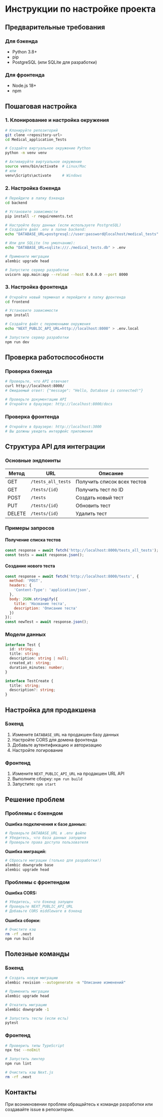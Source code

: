 # Инструкции по настройке проекта

## Предварительные требования

### Для бэкенда
- Python 3.8+
- pip
- PostgreSQL (или SQLite для разработки)

### Для фронтенда
- Node.js 18+
- npm

## Пошаговая настройка

### 1. Клонирование и настройка окружения

```bash
# Клонируйте репозиторий
git clone <repository-url>
cd Medical_application_Tests

# Создайте виртуальное окружение Python
python -m venv venv

# Активируйте виртуальное окружение
source venv/bin/activate  # Linux/Mac
# или
venv\Scripts\activate     # Windows
```

### 2. Настройка бэкенда

```bash
# Перейдите в папку бэкенда
cd backend

# Установите зависимости
pip install -r requirements.txt

# Настройте базу данных (если используете PostgreSQL)
# Создайте файл .env в папке backend:
echo "DATABASE_URL=postgresql://user:password@localhost/medical_tests" > .env

# Или для SQLite (по умолчанию):
echo "DATABASE_URL=sqlite:///./medical_tests.db" > .env

# Примените миграции
alembic upgrade head

# Запустите сервер разработки
uvicorn app.main:app --reload --host 0.0.0.0 --port 8000
```

### 3. Настройка фронтенда

```bash
# Откройте новый терминал и перейдите в папку фронтенда
cd frontend

# Установите зависимости
npm install

# Создайте файл с переменными окружения
echo "NEXT_PUBLIC_API_URL=http://localhost:8000" > .env.local

# Запустите сервер разработки
npm run dev
```

## Проверка работоспособности

### Проверка бэкенда
```bash
# Проверьте, что API отвечает
curl http://localhost:8000/
# Ожидаемый ответ: {"message": "Hello, Database is connected!"}

# Проверьте документацию API
# Откройте в браузере: http://localhost:8000/docs
```

### Проверка фронтенда
```bash
# Откройте в браузере: http://localhost:3000
# Вы должны увидеть интерфейс приложения
```

## Структура API для интеграции

### Основные эндпоинты

| Метод | URL | Описание |
|-------|-----|----------|
| GET | `/tests_all_tests` | Получить список всех тестов |
| GET | `/tests/{id}` | Получить тест по ID |
| POST | `/tests` | Создать новый тест |
| PUT | `/tests/{id}` | Обновить тест |
| DELETE | `/tests/{id}` | Удалить тест |

### Примеры запросов

#### Получение списка тестов
```javascript
const response = await fetch('http://localhost:8000/tests_all_tests');
const tests = await response.json();
```

#### Создание нового теста
```javascript
const response = await fetch('http://localhost:8000/tests', {
  method: 'POST',
  headers: {
    'Content-Type': 'application/json',
  },
  body: JSON.stringify({
    title: 'Название теста',
    description: 'Описание теста'
  })
});
const newTest = await response.json();
```

### Модели данных

```typescript
interface Test {
  id: string;
  title: string;
  description: string | null;
  created_at: string;
  duration_minutes: number;
}

interface TestCreate {
  title: string;
  description?: string;
}
```

## Настройка для продакшена

### Бэкенд
1. Измените `DATABASE_URL` на продакшен базу данных
2. Настройте CORS для домена фронтенда
3. Добавьте аутентификацию и авторизацию
4. Настройте логирование

### Фронтенд
1. Измените `NEXT_PUBLIC_API_URL` на продакшен URL API
2. Выполните сборку: `npm run build`
3. Запустите: `npm start`

## Решение проблем

### Проблемы с бэкендом

**Ошибка подключения к базе данных:**
```bash
# Проверьте DATABASE_URL в .env файле
# Убедитесь, что база данных запущена
# Проверьте права доступа пользователя
```

**Ошибка миграций:**
```bash
# Сбросьте миграции (только для разработки!)
alembic downgrade base
alembic upgrade head
```

### Проблемы с фронтендом

**Ошибка CORS:**
```bash
# Убедитесь, что бэкенд запущен
# Проверьте NEXT_PUBLIC_API_URL
# Добавьте CORS middleware в бэкенд
```

**Ошибка сборки:**
```bash
# Очистите кэш
rm -rf .next
npm run build
```

## Полезные команды

### Бэкенд
```bash
# Создать новую миграцию
alembic revision --autogenerate -m "Описание изменений"

# Применить миграции
alembic upgrade head

# Откатить миграцию
alembic downgrade -1

# Запустить тесты (если есть)
pytest
```

### Фронтенд
```bash
# Проверить типы TypeScript
npx tsc --noEmit

# Запустить линтер
npm run lint

# Очистить кэш Next.js
rm -rf .next
```

## Контакты

При возникновении проблем обращайтесь к команде разработки или создавайте issue в репозитории.
